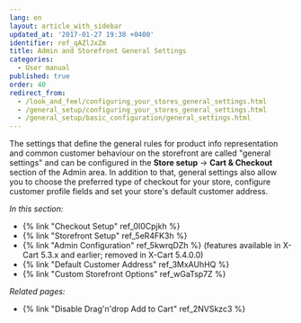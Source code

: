 ```yaml
---
lang: en
layout: article_with_sidebar
updated_at: '2017-01-27 19:38 +0400'
identifier: ref_qAZlJxZm
title: Admin and Storefront General Settings
categories:
  - User manual
published: true
order: 40
redirect_from:
  - /look_and_feel/configuring_your_stores_general_settings.html
  - /general_setup/configuring_your_stores_general_settings.html
  - /general_setup/basic_configuration/general_settings.html
---
```

The settings that define the general rules for product info representation and common customer behaviour on the storefront are called "general settings" and can be configured in the **Store setup** -> **Cart & Checkout** section of the Admin area. In addition to that, general settings also allow you to choose the preferred type of checkout for your store, configure customer profile fields and set your store's default customer address. 


_In this section:_

*  {% link "Checkout Setup" ref_0I0Cpjkh %}
*  {% link "Storefront Setup" ref_5eR4FK3h %}
*  {% link "Admin Configuration" ref_5kwrqDZh %} (features available in X-Cart 5.3.x and earlier; removed in X-Cart 5.4.0.0)
*  {% link "Default Customer Address" ref_3MxAUhHQ %}
*  {% link "Custom Storefront Options" ref_wGaTsp7Z %}

_Related pages:_

   * {% link "Disable Drag'n'drop Add to Cart" ref_2NVSkzc3 %}
